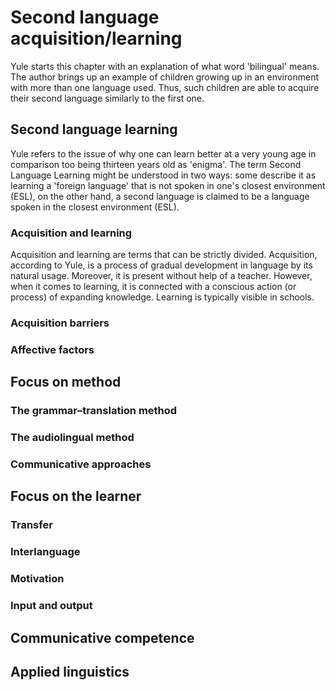 # Second language acquisition/learning
Yule starts this chapter with an explanation of what word 'bilingual' means. The author brings up an example of children growing up in an environment with more than one language used. Thus, such children are able to acquire their second language similarly to the first one.

## Second language learning
Yule refers to the issue of why one can learn better at a very young age in comparison too being thirteen years old as 'enigma'. The term Second Language Learning might be understood in two ways: some describe it as learning a 'foreign language' that is not spoken in one's closest environment (ESL), on the other hand, a second language is claimed to be a language spoken in the closest environment (ESL). 
### Acquisition and learning
Acquisition and learning are terms that can be strictly divided. Acquisition, according to Yule, is a process of gradual development in language by its natural usage. Moreover, it is present without help of a teacher. However, when it comes to learning, it is connected with a conscious action (or process) of expanding knowledge. Learning is typically visible in schools.
### Acquisition barriers

### Affective factors


## Focus on method

### The grammar–translation method

### The audiolingual method

### Communicative approaches


## Focus on the learner

### Transfer

### Interlanguage

### Motivation

### Input and output


## Communicative competence


## Applied linguistics
